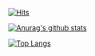 [![Hits](https://hits.seeyoufarm.com/api/count/incr/badge.svg?url=https%3A%2F%2Fgithub.com%2Fsohyunadc&count_bg=%2379C83D&title_bg=%23555555&icon=&icon_color=%23E7E7E7&title=hits&edge_flat=true)](https://hits.seeyoufarm.com)

[![Anurag's github stats](https://github-readme-stats.vercel.app/api?username=sugarnyang)](https://github.com/anuraghazra/github-readme-stats)

[![Top Langs](https://github-readme-stats.vercel.app/api/top-langs/?username=sugarnyang&layout=compact&hide=html,scss)](https://github.com/anuraghazra/github-readme-stats)
